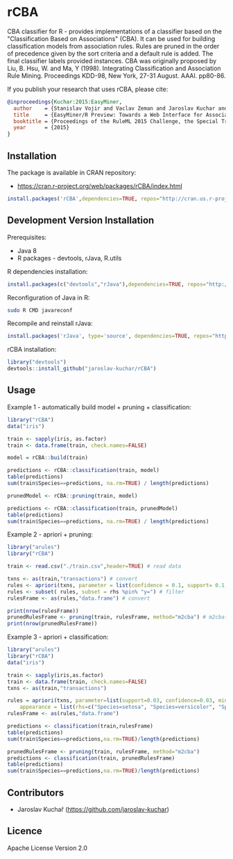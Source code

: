 # rCBA

CBA classifier for R - provides implementations of a classifier based on the "Classification Based on Associations" (CBA). It can be used for building classification models from association rules. Rules are pruned in the order of precedence given by the sort criteria and a default rule is added. The final classifier labels provided instances. CBA was originally proposed by Liu, B. Hsu, W. and Ma, Y (1998). Integrating Classification and Association Rule Mining. Proceedings KDD-98, New York, 27-31 August. AAAI. pp80-86.

If you publish your research that uses rCBA, please cite:
```bib
@inproceedings{Kuchar:2015:EasyMiner,
  author    = {Stanislav Vojir and Vaclav Zeman and Jaroslav Kuchar and Tomas Kliegr},
  title     = {EasyMiner/R Preview: Towards a Web Interface for Association Rule Learning and Classification in R},
  booktitle = {Proceedings of the RuleML 2015 Challenge, the Special Track on Rule-based Recommender Systems for the Web of Data, the Special Industry Track and the RuleML 2015 Doctoral Consortium hosted by the 9th International Web Rule Symposium (RuleML 2015), Berlin, Germany, August 2-5, 2015.},
  year      = {2015}
}
```

## Installation

The package is available in CRAN repository:

- https://cran.r-project.org/web/packages/rCBA/index.html

```R
install.packages('rCBA',dependencies=TRUE, repos="http://cran.us.r-project.org")
```

## Development Version Installation

Prerequisites:

- Java 8
- R packages - devtools, rJava, R.utils

R dependencies installation:
```R
install.packages(c("devtools","rJava"),dependencies=TRUE, repos="http://cran.us.r-project.org")
```

Reconfiguration of Java in R:
```bash
sudo R CMD javareconf
```

Recompile and reinstall rJava:
```R
install.packages('rJava', type='source', dependencies=TRUE, repos="http://cran.us.r-project.org")
```

rCBA installation:
```R
library("devtools")
devtools::install_github("jaroslav-kuchar/rCBA")
```

## Usage

Example 1 - automatically build model + pruning + classification:

```R
library("rCBA")
data("iris")

train <- sapply(iris, as.factor)
train <- data.frame(train, check.names=FALSE)

model = rCBA::build(train)

predictions <- rCBA::classification(train, model)
table(predictions)
sum(train$Species==predictions, na.rm=TRUE) / length(predictions)

prunedModel <- rCBA::pruning(train, model)

predictions <- rCBA::classification(train, prunedModel)
table(predictions)
sum(train$Species==predictions, na.rm=TRUE) / length(predictions)
```

Example 2 - apriori + pruning:

```R
library("arules")
library("rCBA")

train <- read.csv("./train.csv",header=TRUE) # read data

txns <- as(train,"transactions") # convert
rules <- apriori(txns, parameter = list(confidence = 0.1, support= 0.1, minlen=1, maxlen=5)) # rule mining
rules <- subset( rules, subset = rhs %pin% "y=") # filter
rulesFrame <- as(rules,"data.frame") # convert

print(nrow(rulesFrame))
prunedRulesFrame <- pruning(train, rulesFrame, method="m2cba") # m2cba(default)|m1cba|dcbrcba
print(nrow(prunedRulesFrame))
```

Example 3 - apriori + classification: 

```R
library("arules")
library("rCBA")
data("iris")

train <- sapply(iris,as.factor)
train <- data.frame(train, check.names=FALSE)
txns <- as(train,"transactions")

rules = apriori(txns, parameter=list(support=0.03, confidence=0.03, minlen=2), 
	appearance = list(rhs=c("Species=setosa", "Species=versicolor", "Species=virginica"),default="lhs"))
rulesFrame <- as(rules,"data.frame")

predictions <- classification(train,rulesFrame)
table(predictions)
sum(train$Species==predictions,na.rm=TRUE)/length(predictions)

prunedRulesFrame <- pruning(train, rulesFrame, method="m2cba")
predictions <- classification(train, prunedRulesFrame)
table(predictions)
sum(train$Species==predictions,na.rm=TRUE)/length(predictions)
```

## Contributors

- Jaroslav Kuchař (https://github.com/jaroslav-kuchar)

## Licence

Apache License Version 2.0
